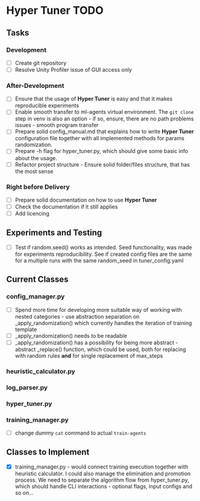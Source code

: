 # Hyper Tuner TODO

## Tasks

### Development
- [ ] Create git repository
- [ ] Resolve Unity Profiler issue of GUI access only

### After-Development
- [ ] Ensure that the usage of **Hyper Tuner** is easy and that it makes reproducible experiments
- [ ] Enable smooth transfer to ml-agents virtual environment. The `git clone` step in venv is also an option - if so, ensure, there are no path problems issues - smooth program transfer
- [ ] Prepare solid config_manual.md that explains how to write **Hyper Tuner** configuration file together with all implemented methods for params randomization.
- [ ] Prepare -h flag for hyper_tuner.py, which should give some basic info about the usage.
- [ ] Refactor project structure - Ensure solid folder/files structure, that has the most sense

### Right before Delivery
- [ ] Prepare solid documentation on how to use **Hyper Tuner**
- [ ] Check the documentation if it still applies
- [ ] Add licencing

## Experiments and Testing

- [ ] Test if random.seed() works as intended. Seed functionality, was made for experiments reproducibility. See if created config files are the same for a multiple runs with the same random_seed in tuner_config.yaml

## Current Classes

### config_manager.py

- [ ] Spend more time for developing more suitable way of working with nested categories - use abstraction separation on _apply_randomization() which currently handles the iteration of training template  
- [ ] _apply_randomization() needs to be readable
- [ ] _apply_randomization() has a possibility for being more abstract - abstract _replace() function, which could be used, both for replacing with random rules **and** for single replacement of max_steps

### heuristic_calculator.py

### log_parser.py

### hyper_tuner.py

### training_manager.py

- [ ] change dummy `cat` command to actual `train-agents`

## Classes to Implement

- [x] training_manager.py - would connect training execution together with heuristic calculator. I could also manage the elimination and promotion process. We need to separate the algorithm flow from hyper_tuner.py, which should handle CLI interactions - optional flags, input configs and so on...